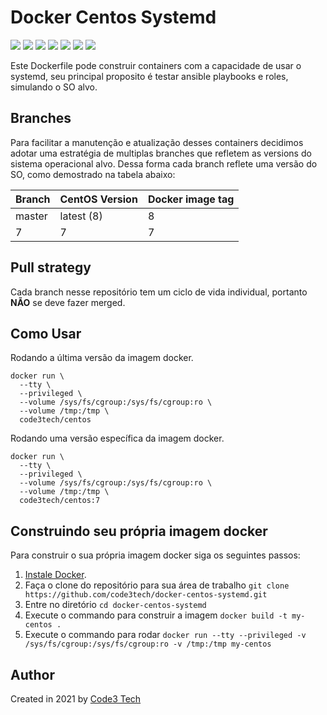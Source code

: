 # Docker Centos Systemd

[![](https://img.shields.io/docker/cloud/automated/code3tech/centos?label=build&logo=docker&logoColor=white)](https://hub.docker.com/repository/docker/code3tech/centos)
[![](https://img.shields.io/docker/cloud/build/code3tech/centos?label=status&logo=docker&logoColor=white)](https://hub.docker.com/repository/docker/code3tech/centos)
[![](https://img.shields.io/docker/image-size/code3tech/centos/7?label=size&logo=docker&logoColor=white)](https://hub.docker.com/repository/docker/code3tech/centos)
[![](https://img.shields.io/docker/pulls/code3tech/centos?label=pulls&logo=docker&logoColor=white)](https://hub.docker.com/repository/docker/code3tech/centos)
[![](https://img.shields.io/docker/stars/code3tech/centos?label=starts&logo=docker&logoColor=white)](https://hub.docker.com/repository/docker/code3tech/centos)
[![](https://img.shields.io/github/issues/code3tech/docker-centos-systemd?label=issues&logo=github&logoColor=white)](https://github.com/code3tech/docker-centos-systemd/issues)
[![](https://img.shields.io/github/license/code3tech/docker-centos-systemd?logo=github&logoColor=white)](https://github.com/code3tech/docker-centos-systemd/blob/main/LICENSE)

Este Dockerfile pode construir containers com a capacidade de usar o systemd, seu principal proposito é testar ansible playbooks e roles, simulando o SO alvo.

Branches
------------

Para facilitar a manutenção e atualização desses containers decidimos adotar uma estratégia de multiplas branches que refletem as versions do sistema operacional alvo. Dessa forma cada branch reflete uma versão do SO, como demostrado na tabela abaixo:

|Branch |CentOS Version|Docker image tag|
|-------|--------------|----------------|
|master |latest (8)    |8               |
|7      |7             |7               |

Pull strategy
------------

Cada branch nesse repositório tem um ciclo de vida individual, portanto **NÃO** se deve fazer merged.

Como Usar
------------

Rodando a última versão da imagem docker.

```
docker run \
  --tty \
  --privileged \
  --volume /sys/fs/cgroup:/sys/fs/cgroup:ro \
  --volume /tmp:/tmp \
  code3tech/centos
```

Rodando uma versão específica da imagem docker.

```
docker run \
  --tty \
  --privileged \
  --volume /sys/fs/cgroup:/sys/fs/cgroup:ro \
  --volume /tmp:/tmp \
  code3tech/centos:7
``` 

Construindo seu própria imagem docker
------------

Para construir o sua própria imagem docker siga os seguintes passos:

  1. [Instale Docker](https://docs.docker.com/engine/installation/).
  2. Faça o clone do repositório para sua área de trabalho `git clone https://github.com/code3tech/docker-centos-systemd.git`
  3. Entre no diretório `cd docker-centos-systemd`
  4. Execute o commando para construir a imagem `docker build -t my-centos .`
  5. Execute o commando para rodar `docker run --tty --privileged -v /sys/fs/cgroup:/sys/fs/cgroup:ro -v /tmp:/tmp my-centos`

Author
------------

Created in 2021 by [Code3 Tech](https://code3.tech/) 